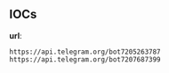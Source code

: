 
## IOCs

__url__:

```text
https://api.telegram.org/bot7205263787
https://api.telegram.org/bot7207687399
```